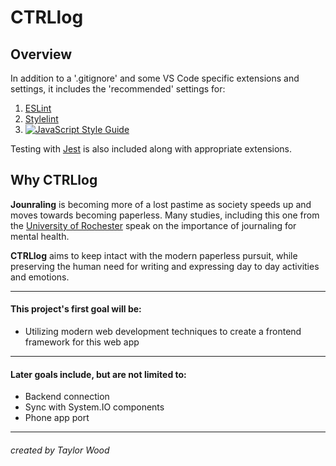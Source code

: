 # CTRLlog

## Overview

In addition to a '.gitignore' and some VS Code specific extensions and settings, it includes the 'recommended' settings for:

1. [ESLint](eslint.org)
2. [Stylelint](stylelint.io)
3. [![JavaScript Style Guide](https://cdn.rawgit.com/standard/standard/master/badge.svg)](https://github.com/standard/standard)

Testing with [Jest](https://jestjs.io/docs/en/getting-started) is also included along with appropriate extensions.

## Why CTRLlog

**Jounraling** is becoming more of a lost pastime as society speeds up and moves towards becoming paperless. Many studies, including this one from the [University of Rochester](https://www.urmc.rochester.edu/encyclopedia/content.aspx?ContentID=4552&ContentTypeID=1) speak on the importance of journaling for mental health.

**CTRLlog** aims to keep intact with the modern paperless pursuit, while preserving the human need for writing and expressing day to day activities and emotions.

---

#### This project's first goal will be:

- Utilizing modern web development techniques to create a frontend framework for this web app

---

#### Later goals include, but are not limited to:

- Backend connection
- Sync with System.IO components
- Phone app port

---

###### created by Taylor Wood
